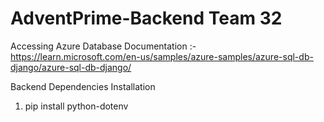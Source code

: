 # AdventPrime-Backend Team 32

Accessing Azure Database Documentation :- https://learn.microsoft.com/en-us/samples/azure-samples/azure-sql-db-django/azure-sql-db-django/

Backend Dependencies Installation
1. pip install python-dotenv
